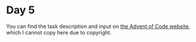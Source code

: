 # Day 5

You can find the task description and input on [the Advent of Code website](https://adventofcode.com/2021/day/5), which I cannot copy here due to copyright.